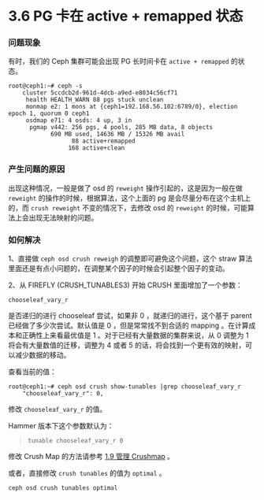 # 3.6 PG 卡在 active + remapped 状态

### 问题现象

有时，我们的 Ceph 集群可能会出现 PG 长时间卡在 `active + remapped` 的状态。

	root@ceph1:~# ceph -s
    	cluster 5ccdcb2d-961d-4dcb-a9ed-e8034c56cf71
     	 health HEALTH_WARN 88 pgs stuck unclean
     	 monmap e2: 1 mons at {ceph1=192.168.56.102:6789/0}, election epoch 1, quorum 0 ceph1
     	 osdmap e71: 4 osds: 4 up, 3 in
      	  pgmap v442: 256 pgs, 4 pools, 285 MB data, 8 objects
            	690 MB used, 14636 MB / 15326 MB avail
                  	  88 active+remapped
                 	 168 active+clean

### 产生问题的原因

出现这种情况，一般是做了 osd 的 `reweight` 操作引起的，这是因为一般在做 `reweight` 的操作的时候，根据算法，这个上面的 pg 是会尽量分布在这个主机上的，而 `crush reweight` 不变的情况下，去修改 osd 的 `reweight` 的时候，可能算法上会出现无法映射的问题。

### 如何解决

1、直接做 `ceph osd crush reweigh` 的调整即可避免这个问题，这个 straw 算法里面还是有点小问题的，在调整某个因子的时候会引起整个因子的变动。

2、从 FIREFLY (CRUSH_TUNABLES3) 开始 CRUSH 里面增加了一个参数：

    chooseleaf_vary_r

是否递归的进行 chooseleaf 尝试，如果非 0 ，就递归的进行，这个基于 parent 已经做了多少次尝试。默认值是 0 ，但是常常找不到合适的 mapping 。在计算成本和正确性上来看最优值是 1 。对于已经有大量数据的集群来说，从 0 调整为 1 将会有大量数值的迁移，调整为 4 或者 5 的话，将会找到一个更有效的映射，可以减少数据的移动。

查看当前的值：

	root@ceph1:~# ceph osd crush show-tunables |grep chooseleaf_vary_r
    	"chooseleaf_vary_r": 0,

修改 `chooseleaf_vary_r` 的值。

Hammer 版本下这个参数默认为：

>     tunable chooseleaf_vary_r 0

修改 Crush Map 的方法请参考 [1.9 管理 Crushmap](./Operation/manage_crushmap.md) 。

或者，直接修改 `crush tunables` 的值为 `optimal` 。

    ceph osd crush tunables optimal